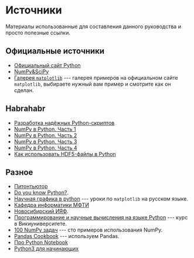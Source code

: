# Источники

Материалы использованные для составления данного руководства и просто полезные ссылки.

## Официальные источники

* [Официальный сайт Python](https://www.python.org/)
* [NumPy&SciPy](http://docs.scipy.org/)
* [Галерея  `matplotlib`](https://matplotlib.org/3.1.1/gallery/index.html) --- галерея примеров на официальном сайте `matplotlib`, выбираете нужный вам пример и смотрите как он сделан.

## Habrahabr

* [Разработка надёжных Python-скриптов](https://habr.com/ru/company/ruvds/blog/462007/)
* [NumPy в Python. Часть 1](https://habr.com/ru/post/352678/)
* [NumPy в Python. Часть 2](https://habr.com/ru/post/353416/)
* [NumPy в Python. Часть 3](https://habr.com/ru/post/413381/)
* [NumPy в Python. Часть 4](https://habr.com/ru/post/415373/)
* [Как использовать HDF5-файлы в Python](https://habr.com/ru/company/otus/blog/416309/)

## Разное

* [Питонтьютор](https://pythontutor.ru)
* [Do you know Python?](https://alexbers.com/python_quiz/).
* [Научная графика в python](https://nbviewer.jupyter.org/github/whitehorn/Scientific_graphics_in_python/tree/master/) --- уроки по `matplotlib` на русском языке.
* [Кафедра информатики МФТИ](http://judge.mipt.ru/mipt_cs_on_python3/)
* [Новосибирский ИЯФ](http://www.inp.nsk.su/~grozin/python/).
* [Программирование и научные вычисления на языке Python](https://ru.wikiversity.org/wiki/%D0%9F%D1%80%D0%BE%D0%B3%D1%80%D0%B0%D0%BC%D0%BC%D0%B8%D1%80%D0%BE%D0%B2%D0%B0%D0%BD%D0%B8%D0%B5_%D0%B8_%D0%BD%D0%B0%D1%83%D1%87%D0%BD%D1%8B%D0%B5_%D0%B2%D1%8B%D1%87%D0%B8%D1%81%D0%BB%D0%B5%D0%BD%D0%B8%D1%8F_%D0%BD%D0%B0_%D1%8F%D0%B7%D1%8B%D0%BA%D0%B5_Python) --- курс в Викиуниверситете.
* [100 NumPy задач](https://pythonworld.ru/numpy/100-exercises.html) --- сто примеров использования NumPy.
* [Pandas Cookbook](https://github.com/jvns/pandas-cookbook/tree/master/cookbook) --- используем Pandas.
* [Про Python Notebook](https://jupyter.brynmawr.edu/services/public/dblank/Jupyter%20Notebook%20Users%20Manual.ipynb)
* [Python3 для начинающих](https://pythonworld.ru)